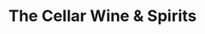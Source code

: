 ---
title: "The Cellar Wine & Spirits"
url: /atlantic-city/the-cellar-wine-and-spirits/
shop: alcohol
---